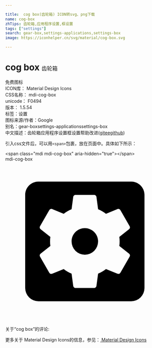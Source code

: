 ```yaml
---

title:  cog box(齿轮箱) ICON转svg、png下载
name: cog-box
zhTips: 齿轮箱,应用程序设置,框设置
tags: ["settings"]
search: gear-box,settings-applications,settings-box
image: https://iconhelper.cn/svg/material/cog-box.svg

---
```


# cog box  <small style="font-size: 60%;font-weight: 100">齿轮箱</small>


<div class="detail-page">
<p>
<span><span class="badge-success badge">免费图标</span> </span>
<br/>
<span>
ICON库：
<span class="badge-secondary badge">Material Design Icons</span> 
</span>
<br/>
<span>
CSS名称：
<span class="badge-secondary badge">mdi-cog-box</span> 
</span>
<br/>
<span>
unicode：
<span class="badge-secondary badge">F0494</span> 
<copy-btn content='F0494' btn-title=""></copy-btn>
<copy-btn :content='String.fromCodePoint(parseInt("F0494", 16))' btn-title="复制U"></copy-btn>
</span>
<br/>
<span>
版本：
<span class="badge-secondary badge">1.5.54</span> 
</span><br/><span>标签：<span class="badge-light badge"><router-link to="/tags/settings.html">设置</router-link></span></span>
<br/>
<span>图标来源/作者：<span class="badge-light badge">Google</span></span> 
<br/>
<span>别名：<span class="badge-light badge">gear-box</span><span class="badge-light badge">settings-applications</span><span class="badge-light badge">settings-box</span></span><br/><span class="zh-detail">中文描述：<span class="badge-primary badge">齿轮箱</span><span class="badge-primary badge">应用程序设置</span><span class="badge-primary badge">框设置</span><span class="help-link"><span>帮助改进</span>(<a href="https://gitee.com/liuwave/icon-helper/edit/master/json/material/cog-box.json" target="_blank" rel="noopener noreferrer">gitee</a><a href="https://github.com/liuwave/icon-helper/edit/master/json/material/cog-box.json" target="_blank" rel="noopener noreferrer">github</a></span>)</span><br/>
</p>
</div>
<div class="alert alert-dark">
  <i class="mdi mdi-cog-box mdi-48px"></i>
  <i class="mdi mdi-cog-box mdi-36px"></i>
  <i class="mdi mdi-cog-box mdi-24px"></i>
  <i class="mdi mdi-cog-box mdi-18px"></i>
</div>
<div>
  <p>引入css文件后，可以用<code>&lt;span&gt;</code>包裹，放在页面中。具体如下所示：    
  </p>
  <div class="alert alert-primary" style="font-size: 14px">
    &lt;span class="mdi mdi-cog-box" aria-hidden="true"&gt;&lt;/span&gt;
    <copy-btn content='<span class="mdi mdi-cog-box" aria-hidden="true"></span>'></copy-btn>
  </div>
  <div class="alert alert-secondary">
    <i class="mdi mdi-cog-box"
    style="font-size: 24px"
    aria-hidden="true"></i> mdi-cog-box
    <copy-btn content="mdi-cog-box" btn-title="复制图标名称"></copy-btn>
  </div>
</div>
<div id="svg" class="svg-wrap">
<svg xmlns="http://www.w3.org/2000/svg" viewBox="0 0 24 24"><path d="M17.25,12C17.25,12.23 17.23,12.46 17.2,12.68L18.68,13.84C18.81,13.95 18.85,14.13 18.76,14.29L17.36,16.71C17.27,16.86 17.09,16.92 16.93,16.86L15.19,16.16C14.83,16.44 14.43,16.67 14,16.85L13.75,18.7C13.72,18.87 13.57,19 13.4,19H10.6C10.43,19 10.28,18.87 10.25,18.7L10,16.85C9.56,16.67 9.17,16.44 8.81,16.16L7.07,16.86C6.91,16.92 6.73,16.86 6.64,16.71L5.24,14.29C5.15,14.13 5.19,13.95 5.32,13.84L6.8,12.68C6.77,12.46 6.75,12.23 6.75,12C6.75,11.77 6.77,11.54 6.8,11.32L5.32,10.16C5.19,10.05 5.15,9.86 5.24,9.71L6.64,7.29C6.73,7.13 6.91,7.07 7.07,7.13L8.81,7.84C9.17,7.56 9.56,7.32 10,7.15L10.25,5.29C10.28,5.13 10.43,5 10.6,5H13.4C13.57,5 13.72,5.13 13.75,5.29L14,7.15C14.43,7.32 14.83,7.56 15.19,7.84L16.93,7.13C17.09,7.07 17.27,7.13 17.36,7.29L18.76,9.71C18.85,9.86 18.81,10.05 18.68,10.16L17.2,11.32C17.23,11.54 17.25,11.77 17.25,12M19,3H5C3.89,3 3,3.89 3,5V19A2,2 0 0,0 5,21H19A2,2 0 0,0 21,19V5C21,3.89 20.1,3 19,3M12,10C10.89,10 10,10.89 10,12A2,2 0 0,0 12,14A2,2 0 0,0 14,12C14,10.89 13.1,10 12,10Z" /></svg>
</div>
<detail full-name='mdi-cog-box'></detail>
<div>
<p>关于“cog box”的评论:</p>
</div>
<Vssue title="关于“cog box”的评论" ></Vssue>    
<div><p>更多关于 Material Design Icons的信息，参见：<a target="_blank" href="https://iconhelper.cn/material.html"> Material Design Icons</a>
</p></div>
